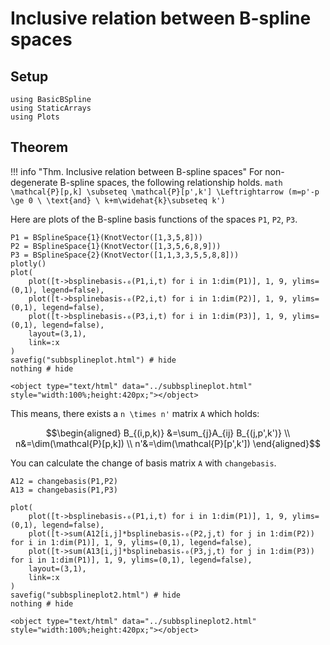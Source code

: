 # Inclusive relation between B-spline spaces

## Setup

```@example math_inclusive
using BasicBSpline
using StaticArrays
using Plots
```

## Theorem

!!! info "Thm.  Inclusive relation between B-spline spaces"
    For non-degenerate B-spline spaces, the following relationship holds.
    ```math
    \mathcal{P}[p,k]
    \subseteq \mathcal{P}[p',k']
    \Leftrightarrow (m=p'-p \ge 0 \ \text{and} \ k+m\widehat{k}\subseteq k')
    ```

Here are plots of the B-spline basis functions of the spaces `P1`, `P2`, `P3`.

```@example math_inclusive
P1 = BSplineSpace{1}(KnotVector([1,3,5,8]))
P2 = BSplineSpace{1}(KnotVector([1,3,5,6,8,9]))
P3 = BSplineSpace{2}(KnotVector([1,1,3,3,5,5,8,8]))
plotly()
plot(
    plot([t->bsplinebasis₊₀(P1,i,t) for i in 1:dim(P1)], 1, 9, ylims=(0,1), legend=false),
    plot([t->bsplinebasis₊₀(P2,i,t) for i in 1:dim(P2)], 1, 9, ylims=(0,1), legend=false),
    plot([t->bsplinebasis₊₀(P3,i,t) for i in 1:dim(P3)], 1, 9, ylims=(0,1), legend=false),
    layout=(3,1),
    link=:x
)
savefig("subbsplineplot.html") # hide
nothing # hide
```

```@raw html
<object type="text/html" data="../subbsplineplot.html" style="width:100%;height:420px;"></object>
```

This means, there exists a ``n \times n'`` matrix ``A`` which holds:

```math
\begin{aligned}
B_{(i,p,k)}
&=\sum_{j}A_{ij} B_{(j,p',k')} \\
n&=\dim(\mathcal{P}[p,k]) \\
n'&=\dim(\mathcal{P}[p',k'])
\end{aligned}
```

You can calculate the change of basis matrix ``A`` with `changebasis`.

```@repl math
A12 = changebasis(P1,P2)
A13 = changebasis(P1,P3)
```

```@example math_inclusive
plot(
    plot([t->bsplinebasis₊₀(P1,i,t) for i in 1:dim(P1)], 1, 9, ylims=(0,1), legend=false),
    plot([t->sum(A12[i,j]*bsplinebasis₊₀(P2,j,t) for j in 1:dim(P2)) for i in 1:dim(P1)], 1, 9, ylims=(0,1), legend=false),
    plot([t->sum(A13[i,j]*bsplinebasis₊₀(P3,j,t) for j in 1:dim(P3)) for i in 1:dim(P1)], 1, 9, ylims=(0,1), legend=false),
    layout=(3,1),
    link=:x
)
savefig("subbsplineplot2.html") # hide
nothing # hide
```

```@raw html
<object type="text/html" data="../subbsplineplot2.html" style="width:100%;height:420px;"></object>
```
